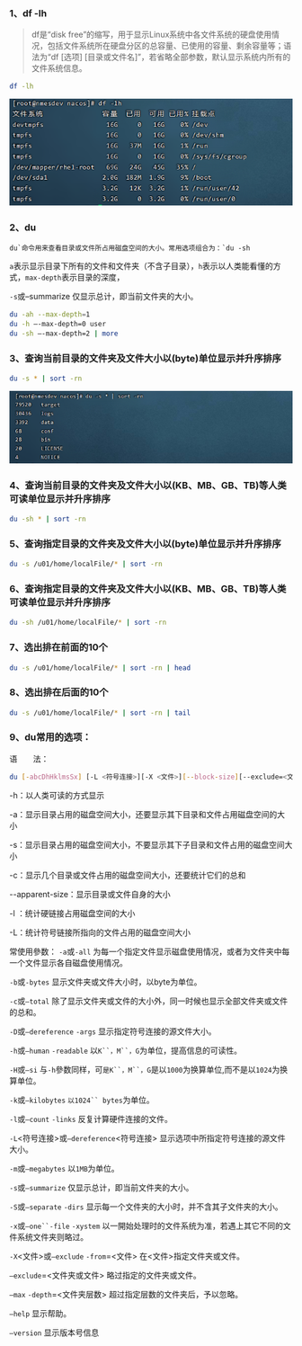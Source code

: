 ### 1、df -lh

> df是“disk free”的缩写，用于显示Linux系统中各文件系统的硬盘使用情况，包括文件系统所在硬盘分区的总容量、已使用的容量、剩余容量等；语法为“df [选项] [目录或文件名]”，若省略全部参数，默认显示系统内所有的文件系统信息。

```sh
df -lh
```

![img](assets/1295751-20220518154353833-800219673.png)

### 2、du

```
du`命令用来查看目录或文件所占用磁盘空间的大小。常用选项组合为：`du -sh
```

`a`表示显示目录下所有的文件和文件夹（不含子目录），`h`表示以人类能看懂的方式，`max-depth`表示目录的深度，

`-s`或–summarize 仅显示总计，即当前文件夹的大小。

```sh
du -ah --max-depth=1
du -h –-max-depth=0 user
du -sh –-max-depth=2 | more
```

### 3、查询当前目录的文件夹及文件大小以(byte)单位显示并升序排序

```sh
du -s * | sort -rn
```

![img](assets/1295751-20220518154407663-1049725907.png)

### 4、查询当前目录的文件夹及文件大小以(KB、MB、GB、TB)等人类可读单位显示并升序排序

```sh
du -sh * | sort -rn
```

### 5、查询指定目录的文件夹及文件大小以(byte)单位显示并升序排序

```sh
du -s /u01/home/localFile/* | sort -rn
```

### 6、查询指定目录的文件夹及文件大小以(KB、MB、GB、TB)等人类可读单位显示并升序排序

```sh
du -sh /u01/home/localFile/* | sort -rn
```

### 7、选出排在前面的10个

```sh
du -s /u01/home/localFile/* | sort -rn | head
```

### 8、选出排在后面的10个

```sh
du -s /u01/home/localFile/* | sort -rn | tail
```

### 9、du常用的选项：

语　　法：

```sh
du [-abcDhHklmsSx] [-L <符号连接>][-X <文件>][--block-size][--exclude=<文件夹或文件>] [--max-depth=<文件夹层数>][--help][--version][文件夹或文件]
```

-h：以人类可读的方式显示

-a：显示目录占用的磁盘空间大小，还要显示其下目录和文件占用磁盘空间的大小

-s：显示目录占用的磁盘空间大小，不要显示其下子目录和文件占用的磁盘空间大小

-c：显示几个目录或文件占用的磁盘空间大小，还要统计它们的总和

--apparent-size：显示目录或文件自身的大小

-l ：统计硬链接占用磁盘空间的大小

-L：统计符号链接所指向的文件占用的磁盘空间大小

常使用參数：
`-a`或`-all` 为每一个指定文件显示磁盘使用情况，或者为文件夹中每一个文件显示各自磁盘使用情况。

`-b`或`-bytes` 显示文件夹或文件大小时，以byte为单位。

`-c`或`–total` 除了显示文件夹或文件的大小外，同一时候也显示全部文件夹或文件的总和。

`-D`或`–dereference` `-args` 显示指定符号连接的源文件大小。

`-h`或`–human` `-readable` 以`K``，M``，G`为单位，提高信息的可读性。

`-H`或`–si` 与`-h`參数同样，可`是K``，M``，G`是以`1000`为换算单位,而不是以`1024`为换算单位。

`-k`或`–kilobytes` `以1024`` bytes`为单位。

`-l`或`–count` `-links` 反复计算硬件连接的文件。

`-L`<符号连接>或`–dereference`<符号连接> 显示选项中所指定符号连接的源文件大小。

`-m`或`–megabytes` 以`1MB`为单位。

`-s`或`–summarize` 仅显示总计，即当前文件夹的大小。

`-S`或`–separate` `-dirs` 显示每一个文件夹的大小时，并不含其子文件夹的大小。

`-x`或`–one``-file` `-xystem` 以一開始处理时的文件系统为准，若遇上其它不同的文件系统文件夹则略过。

`-X`<文件>或`–exclude` `-from`=<文件> 在<文件>指定文件夹或文件。

`–exclude`=<文件夹或文件> 略过指定的文件夹或文件。

`–max` `-depth`=<文件夹层数> 超过指定层数的文件夹后，予以忽略。

`–help` 显示帮助。

`–version` 显示版本号信息